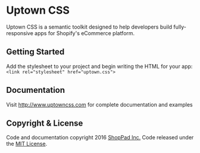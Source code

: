 Uptown CSS
=====================
Uptown CSS is a semantic toolkit designed to help developers build fully-responsive apps for Shopify's eCommerce platform.

Getting Started
---------------------
Add the stylesheet to your project and begin writing the HTML for your app:
`<link rel="stylesheet" href="uptown.css">`

Documentation
---------------------
Visit http://www.uptowncss.com for complete documentation and examples

Copyright & License
---------------------
Code and documentation copyright 2016 [ShopPad Inc.](http://www.theshoppad.com) Code released under the [MIT License](LICENSE).
